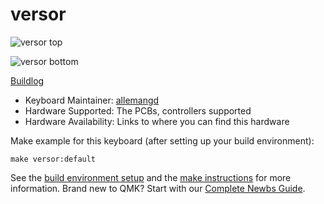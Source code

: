 # versor

![versor top](https://i.imgur.com/vBT9iTr.jpg)

![versor bottom](https://i.imgur.com/C7kDITu.jpg)

[Buildlog](https://imgur.com/a/HH1wMnI)

* Keyboard Maintainer: [allemangd](https://github.com/allemangd)
* Hardware Supported: The PCBs, controllers supported
* Hardware Availability: Links to where you can find this hardware

Make example for this keyboard (after setting up your build environment):

    make versor:default

See the [build environment setup](https://docs.qmk.fm/#/getting_started_build_tools) and the [make instructions](https://docs.qmk.fm/#/getting_started_make_guide) for more information. Brand new to QMK? Start with our [Complete Newbs Guide](https://docs.qmk.fm/#/newbs).
